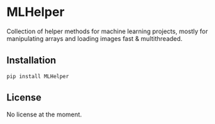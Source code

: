 # MLHelper
Collection of helper methods for machine learning projects, mostly for manipulating arrays and loading images fast &amp; multithreaded.


## Installation

`pip install MLHelper`


## License

No license at the moment.
